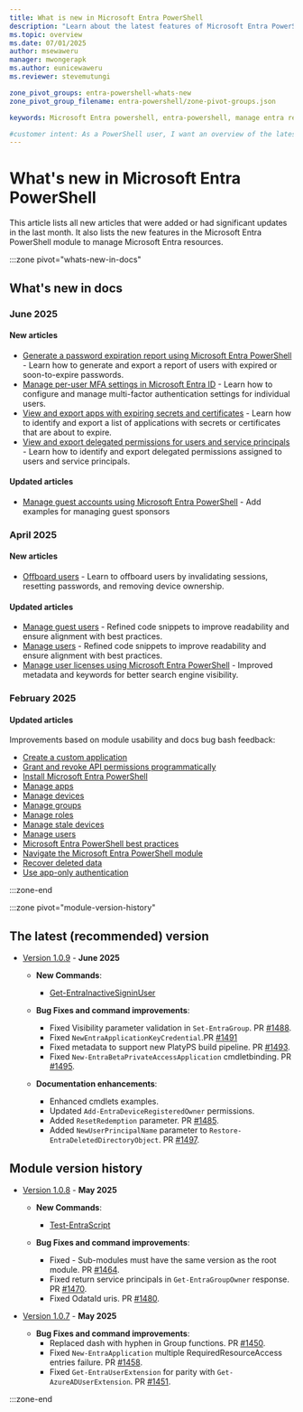 ```yaml
---
title: What is new in Microsoft Entra PowerShell
description: "Learn about the latest features of Microsoft Entra PowerShell."
ms.topic: overview
ms.date: 07/01/2025
author: msewaweru
manager: mwongerapk
ms.author: eunicewaweru
ms.reviewer: stevemutungi

zone_pivot_groups: entra-powershell-whats-new
zone_pivot_group_filename: entra-powershell/zone-pivot-groups.json

keywords: Microsoft Entra powershell, entra-powershell, manage entra resources using powershell, entra powershell new features, what's new in entra powershell

#customer intent: As a PowerShell user, I want an overview of the latest features of Microsoft Entra PowerShell module and all the related doc updates.
---
```


# What's new in Microsoft Entra PowerShell

This article lists all new articles that were added or had significant updates in the last month. It also lists the new features in the Microsoft Entra PowerShell module to manage Microsoft Entra resources.

:::zone pivot="whats-new-in-docs"

## What's new in docs

### June 2025

#### New articles

- [Generate a password expiration report using Microsoft Entra PowerShell](report-users-expired-password.md) - Learn how to generate and export a report of users with expired or soon-to-expire passwords.
- [Manage per-user MFA settings in Microsoft Entra ID](how-to-manage-per-user-mfa.md) - Learn how to configure and manage multi-factor authentication settings for individual users.
- [View and export apps with expiring secrets and certificates](report-apps-with-expiring-secrets-certificates.md) - Learn how to identify and export a list of applications with secrets or certificates that are about to expire.
- [View and export delegated permissions for users and service principals](report-delegated-permissions-by-users-service-principals.md) - Learn how to identify and export delegated permissions assigned to users and service principals.

#### Updated articles

- [Manage guest accounts using Microsoft Entra PowerShell](manage-guest-users.md) - Add examples for managing guest sponsors

### April 2025

#### New articles

- [Offboard users](offboard-user.md) - Learn to offboard users by invalidating sessions, resetting passwords, and removing device ownership.

#### Updated articles

- [Manage guest users](manage-guest-users.md) - Refined code snippets to improve readability and ensure alignment with best practices.
- [Manage users](manage-user.md) - Refined code snippets to improve readability and ensure alignment with best practices.
- [Manage user licenses using Microsoft Entra PowerShell](how-to-manage-user-licenses.md) - Improved metadata and keywords for better search engine visibility.

### February 2025

#### Updated articles

Improvements based on module usability and docs bug bash feedback:

- [Create a custom application](create-custom-application.md)
- [Grant and revoke API permissions programmatically](how-to-grant-revoke-api-permissions.md)
- [Install Microsoft Entra PowerShell](installation.md)
- [Manage apps](manage-apps.md)
- [Manage devices](manage-devices.md)
- [Manage groups](manage-groups.md)
- [Manage roles](manage-roles.md)
- [Manage stale devices](manage-stale-devices.md)
- [Manage users](manage-user.md)
- [Microsoft Entra PowerShell best practices](entra-powershell-best-practices.md)
- [Navigate the Microsoft Entra PowerShell module](navigate-entraps.md)
- [Recover deleted data](recover-deleted-data.md)
- [Use app-only authentication](app-only-access-auth.md)

:::zone-end

:::zone pivot="module-version-history"

## The latest (recommended) version

- [Version 1.0.9][posh-1.0.9] - **June 2025**

  - **New Commands**:
    - [Get-EntraInactiveSigninUser](https://github.com/microsoftgraph/entra-powershell/pull/1495)
  
  - **Bug Fixes and command improvements**:
    - Fixed Visibility parameter validation in `Set-EntraGroup`. PR [#1488](https://github.com/microsoftgraph/entra-powershell/pull/1488).
    - Fixed `NewEntraApplicationKeyCredential`.PR [#1491](https://github.com/microsoftgraph/entra-powershell/pull/1491) 
    - Fixed metadata to support new PlatyPS build pipeline. PR [#1493](https://github.com/microsoftgraph/entra-powershell/pull/1493).
    - Fixed `New-EntraBetaPrivateAccessApplication` cmdletbinding. PR [#1495](https://github.com/microsoftgraph/entra-powershell/pull/1495).

  - **Documentation enhancements**:
    - Enhanced cmdlets examples.
    - Updated `Add-EntraDeviceRegisteredOwner` permissions.
    - Added `ResetRedemption` parameter. PR [#1485](https://github.com/microsoftgraph/entra-powershell/pull/1485).
    - Added `NewUserPrincipalName` parameter to `Restore-EntraDeletedDirectoryObject`. PR [#1497](https://github.com/microsoftgraph/entra-powershell/pull/1497).

## Module version history

- [Version 1.0.8][posh-1.0.8] - **May 2025**

  - **New Commands**:
    - [Test-EntraScript](/powershell/module/microsoft.entra/test-entrascript)

  - **Bug Fixes and command improvements**:
    - Fixed - Sub-modules must have the same version as the root module. PR [#1464](https://github.com/microsoftgraph/entra-powershell/pull/1464).
    - Fixed return service principals in `Get-EntraGroupOwner` response. PR [#1470](https://github.com/microsoftgraph/entra-powershell/pull/1470).
    - Fixed OdataId uris. PR [#1480](https://github.com/microsoftgraph/entra-powershell/pull/1480).

- [Version 1.0.7][posh-1.0.7] - **May 2025**

  - **Bug Fixes and command improvements**:
    - Replaced dash with hyphen in Group functions. PR [#1450](https://github.com/microsoftgraph/entra-powershell/pull/1450).
    - Fixed `New-EntraApplication` multiple RequiredResourceAccess entries failure. PR [#1458](https://github.com/microsoftgraph/entra-powershell/pull/1458).
    - Fixed `Get-EntraUserExtension` for parity with `Get-AzureADUserExtension`. PR [#1451](https://github.com/microsoftgraph/entra-powershell/pull/1451).

:::zone-end

[posh-1.0.9]: https://www.powershellgallery.com/packages/Microsoft.Entra/1.0.9
[posh-1.0.8]: https://www.powershellgallery.com/packages/Microsoft.Entra/1.0.8
[posh-1.0.7]: https://www.powershellgallery.com/packages/Microsoft.Entra/1.0.7
